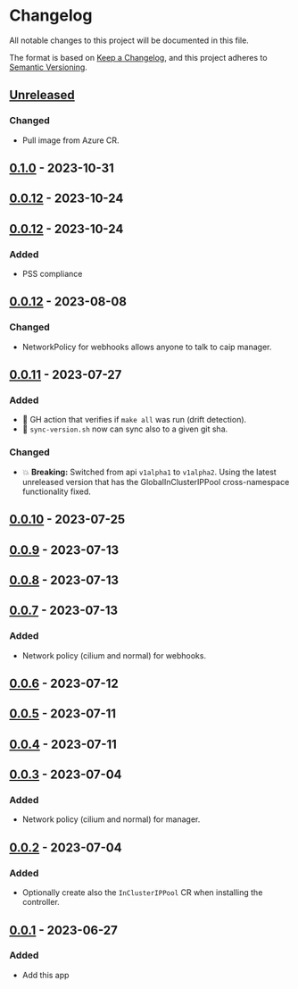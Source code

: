 # Changelog

All notable changes to this project will be documented in this file.

The format is based on [Keep a Changelog](https://keepachangelog.com/en/1.0.0/),
and this project adheres to [Semantic Versioning](https://semver.org/spec/v2.0.0.html).

## [Unreleased]

### Changed

- Pull image from Azure CR.

## [0.1.0] - 2023-10-31

## [0.0.12] - 2023-10-24

## [0.0.12] - 2023-10-24

### Added

- PSS compliance

## [0.0.12] - 2023-08-08

### Changed

- NetworkPolicy for webhooks allows anyone to talk to caip manager.

## [0.0.11] - 2023-07-27

### Added

- :seedling: GH action that verifies if `make all` was run (drift detection).
- :seedling: `sync-version.sh` now can sync also to a given git sha.

### Changed

- :boom: **Breaking:** Switched from api `v1alpha1` to `v1alpha2`. Using the latest unreleased version that has the GlobalInClusterIPPool cross-namespace functionality fixed.

## [0.0.10] - 2023-07-25

## [0.0.9] - 2023-07-13

## [0.0.8] - 2023-07-13

## [0.0.7] - 2023-07-13

### Added

- Network policy (cilium and normal) for webhooks.

## [0.0.6] - 2023-07-12

## [0.0.5] - 2023-07-11

## [0.0.4] - 2023-07-11

## [0.0.3] - 2023-07-04

### Added

- Network policy (cilium and normal) for manager.

## [0.0.2] - 2023-07-04

### Added

- Optionally create also the `InClusterIPPool` CR when installing the controller.

## [0.0.1] - 2023-06-27

### Added

- Add this app

[Unreleased]: https://github.com/giantswarm/cluster-api-ipam-provider-in-cluster-app/compare/v0.1.0...HEAD
[0.1.0]: https://github.com/giantswarm/cluster-api-ipam-provider-in-cluster-app/compare/v0.0.12...v0.1.0
[0.0.12]: https://github.com/giantswarm/cluster-api-ipam-provider-in-cluster-app/compare/v0.0.12...v0.0.12
[0.0.12]: https://github.com/giantswarm/cluster-api-ipam-provider-in-cluster-app/compare/v0.0.12...v0.0.12
[0.0.12]: https://github.com/giantswarm/cluster-api-ipam-provider-in-cluster-app/compare/v0.0.11...v0.0.12
[0.0.11]: https://github.com/giantswarm/cluster-api-ipam-provider-in-cluster-app/compare/v0.0.10...v0.0.11
[0.0.10]: https://github.com/giantswarm/cluster-api-ipam-provider-in-cluster-app/compare/v0.0.9...v0.0.10
[0.0.9]: https://github.com/giantswarm/cluster-api-ipam-provider-in-cluster-app/compare/v0.0.8...v0.0.9
[0.0.8]: https://github.com/giantswarm/cluster-api-ipam-provider-in-cluster-app/compare/v0.0.7...v0.0.8
[0.0.7]: https://github.com/giantswarm/cluster-api-ipam-provider-in-cluster-app/compare/v0.0.6...v0.0.7
[0.0.6]: https://github.com/giantswarm/cluster-api-ipam-provider-in-cluster-app/compare/v0.0.5...v0.0.6
[0.0.5]: https://github.com/giantswarm/cluster-api-ipam-provider-in-cluster-app/compare/v0.0.4...v0.0.5
[0.0.4]: https://github.com/giantswarm/cluster-api-ipam-provider-in-cluster-app/compare/v0.0.3...v0.0.4
[0.0.3]: https://github.com/giantswarm/cluster-api-ipam-provider-in-cluster-app/compare/v0.0.2...v0.0.3
[0.0.2]: https://github.com/giantswarm/cluster-api-ipam-provider-in-cluster-app/compare/v0.0.1...v0.0.2
[0.0.1]: https://github.com/giantswarm/cluster-api-ipam-provider-in-cluster-app/compare/v0.0.1...v0.0.1
